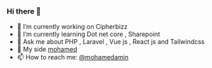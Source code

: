 ### Hi there 👋

<!--
**Xm3a01/Xm3a01** is a ✨ Software engineer ✨ repository because its `README.md` (this file) appears on your GitHub profile.

Here are some ideas to get you started:
-->
- 🔭 I’m currently working on Cipherbizz
- 🌱 I’m currently learning Dot net core , Sharepoint
- 💬 Ask me about PHP , Laravel , Vue js , React js and Tailwindcss
- 🔖 My side  [mohamed](https://m3awork.sd)
- 📫 How to reach me: [@mohamedamin](https://twitter.com/xm3a01)

